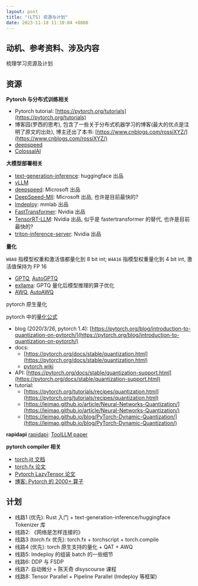 ```yaml
---
layout: post
title: "(LTS) 资源与计划"
date: 2023-11-18 11:10:04 +0800
---
```


## 动机、参考资料、涉及内容

梳理学习资源及计划

## 资源

**Pytorch 与分布式训练相关**

- Pytorch tutorial: [https://pytorch.org/tutorials](https://pytorch.org/tutorials)
- 博客园(罗西的思考), 包含了一些关于分布式机器学习的博客(最大的优点是注明了原文的出处), 博主还出了本书: [https://www.cnblogs.com/rossiXYZ/](https://www.cnblogs.com/rossiXYZ/)
- [deepspeed](https://github.com/microsoft/DeepSpeed)
- [ColossalAI](https://github.com/hpcaitech/ColossalAI)

**大模型部署相关**

- [text-generation-inference](https://huggingface.co/docs/text-generation-inference/quicktour): huggingface 出品
- [vLLM](https://github.com/vllm-project/vllm)
- [deepspeed](https://www.deepspeed.ai/tutorials/inference-tutorial/): Microsoft 出品
- [DeepSpeed-MII](https://github.com/microsoft/DeepSpeed-MII): Microsoft 出品, 也许是目前最快的?
- [lmdeploy](https://github.com/InternLM/lmdeploy): mmlab 出品
- [FastTransformer](https://github.com/NVIDIA/FasterTransformer): Nvidia 出品
- [TensorRT-LLM](https://github.com/NVIDIA/TensorRT-LLM): Nvidia 出品, 似乎是 fastertransformer 的替代, 也许是目前最快的?
- [triton-inference-server](https://developer.nvidia.com/triton-inference-server): Nvidia 出品

**量化**

`W8A8` 指模型权重和激活值都量化到 8 bit int; `W4A16` 指模型权重量化到 4 bit int, 激活值保持为 FP 16

- [GPTQ](https://github.com/IST-DASLab/gptq), [AutoGPTQ](https://github.com/PanQiWei/AutoGPTQ)
- [exllama](https://github.com/turboderp/exllama): GPTQ 量化后模型推理的算子优化
- [AWQ](https://github.com/mit-han-lab/llm-awq), [AutoAWQ](https://github.com/casper-hansen/AutoAWQ)

pytorch 原生量化

pytorch 中的[量化公式](https://pytorch.org/docs/stable/quantization-support.html#quantized-dtypes-and-quantization-schemes)

- blog (2020/3/26, pytorch 1.4): [https://pytorch.org/blog/introduction-to-quantization-on-pytorch/](https://pytorch.org/blog/introduction-to-quantization-on-pytorch/)
- docs:
  - [https://pytorch.org/docs/stable/quantization.html](https://pytorch.org/docs/stable/quantization.html)
  - [pytorch wiki](https://github.com/pytorch/pytorch/wiki/Introducing-Quantized-Tensor)
- API: [https://pytorch.org/docs/stable/quantization-support.html](https://pytorch.org/docs/stable/quantization-support.html)
- tutorial:
  - [https://pytorch.org/tutorials/recipes/quantization.html](https://pytorch.org/tutorials/recipes/quantization.html)
  - [https://leimao.github.io/article/Neural-Networks-Quantization/](https://leimao.github.io/article/Neural-Networks-Quantization/)
  - [https://leimao.github.io/blog/PyTorch-Dynamic-Quantization/](https://leimao.github.io/blog/PyTorch-Dynamic-Quantization/)

**rapidapi**
[rapidapi](https://docs.rapidapi.com/docs/what-is-rapidapi): [ToolLLM paper](https://github.com/OpenBMB/ToolBench#data)


**pytorch compiler 相关**

- [torch.jit 文档](https://pytorch.org/docs/1.9.0/jit.html)
- [torch.fx 论文](https://arxiv.org/pdf/2112.08429.pdf)
- [Pytorch LazyTensor 论文](https://arxiv.org/pdf/2102.13267.pdf)
- [博客: Pytorch 的 2000+ 算子](https://dev-discuss.pytorch.org/t/where-do-the-2000-pytorch-operators-come-from-more-than-you-wanted-to-know/373/9)

## 计划

- 线路1 (优先): Rust 入门 + text-generation-inference/huggingface Tokenizer 库
- 线路2: 《网络是怎样连接的》
- 线路3 (torch.fx 优先): torch.fx + torchscript + torch.compile
- 线路4 (优先): torch 原生支持的量化 + QAT + AWQ
- 线路5: lmdeploy 的组装 batch 的一些细节
- 线路6: DDP 与 FSDP
- 线路7: 自动微分 + 陈天奇 dlsyscourse 课程
- 线路8: Tensor Parallel + Pipeline Parallel (lmdeploy 等框架)